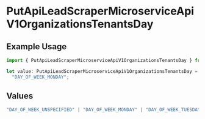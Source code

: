 # PutApiLeadScraperMicroserviceApiV1OrganizationsTenantsDay

## Example Usage

```typescript
import { PutApiLeadScraperMicroserviceApiV1OrganizationsTenantsDay } from "oppulence-backend-sdk/models/operations";

let value: PutApiLeadScraperMicroserviceApiV1OrganizationsTenantsDay =
  "DAY_OF_WEEK_MONDAY";
```

## Values

```typescript
"DAY_OF_WEEK_UNSPECIFIED" | "DAY_OF_WEEK_MONDAY" | "DAY_OF_WEEK_TUESDAY" | "DAY_OF_WEEK_WEDNESDAY" | "DAY_OF_WEEK_THURSDAY" | "DAY_OF_WEEK_FRIDAY" | "DAY_OF_WEEK_SATURDAY" | "DAY_OF_WEEK_SUNDAY"
```